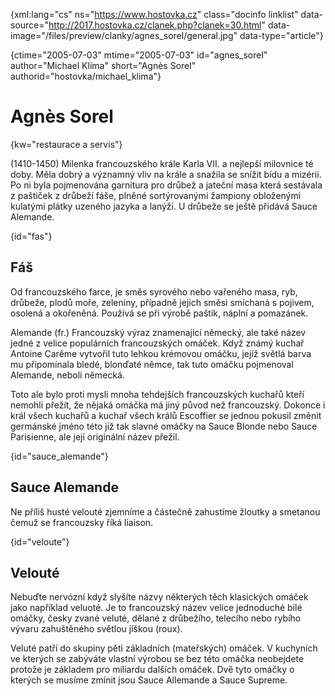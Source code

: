 
{xml:lang="cs" ns="https://www.hostovka.cz" class="docinfo linklist" data-source="http://2017.hostovka.cz/clanek.php?clanek=30.html" data-image="/files/preview/clanky/agnes_sorel/general.jpg" data-type="article"}

{ctime="2005-07-03" mtime="2005-07-03" id="agnes\_sorel" author="Michael Klíma" short="Agnès Sorel" authorid="hostovka/michael\_klima"}

# Agnès Sorel

<!-- generated attribute kw by user_udpatekw.sh on 2019-03-13, do not edit -->

{kw="restaurace a servis"}

(1410-1450) Milenka francouzského krále Karla VII. a nejlepší milovnice té doby. Měla dobrý a významný vliv na krále a snažila se snížit bídu a mizérii. Po ni byla pojmenována garnitura pro drůbež a jateční masa která sestávala z paštiček z drůbeží fáše, plněné sortýrovanými žampiony obloženými kulatými plátky uzeného jazyka a lanýži. U drůbeže se ještě přidává Sauce Alemande.

{id="fas"}

## Fáš

Od francouzského farce, je směs syrového nebo vařeného masa, ryb, drůbeže, plodů moře, zeleniny, případně jejich směsi smíchaná s pojivem, osolená a okořeněná. Používá se při výrobě paštik, náplní a pomazánek.

Alemande (fr.) Francouzský výraz znamenající německý, ale také název jedné z velice populárních francouzských omáček. Když známý kuchař Antoine Carême vytvořil tuto lehkou krémovou omáčku, jejíž světlá barva mu připomínala bledé, blonďaté němce, tak tuto omáčku pojmenoval Alemande, neboli německá.

Toto ale bylo proti mysli mnoha tehdejších francouzských kuchařů kteří nemohli přežít, že nějaká omáčka má jiný původ než francouzský. Dokonce i král všech kuchařů a kuchař všech králů Escoffier se jednou pokusil změnit germánské jméno této již tak slavné omáčky na Sauce Blonde nebo Sauce Parisienne, ale její originální název přežil.

{id="sauce_alemande"}

## Sauce Alemande

Ne příliš husté velouté zjemníme a částečně zahustíme žloutky a smetanou čemuž se francouzsky říká liaison.

{id="veloute"}

## Velouté

Nebuďte nervózní když slyšíte názvy některých těch klasických omáček jako například veluoté. Je to francouzský název velice jednoduché bílé omáčky, česky zvané veluté, dělané z drůbežího, telecího nebo rybího vývaru zahuštěného světlou jíškou (roux).

Veluté patří do skupiny pěti základních (mateřských) omáček. V kuchyních ve kterých se zabýváte vlastní výrobou se bez této omáčka neobejdete protože je základem pro miliardu dalších omáček. Dvě tyto omáčky o kterých se musíme zmínit jsou Sauce Allemande a Sauce Supreme.

